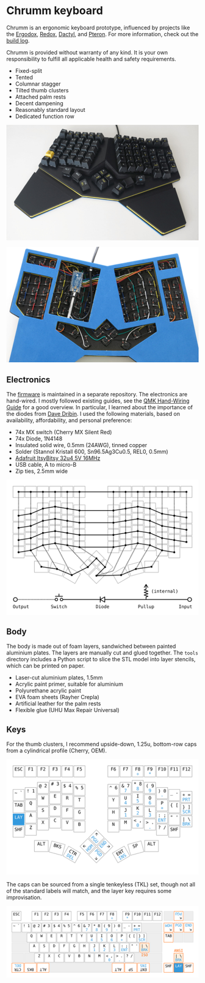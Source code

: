 Chrumm keyboard
===============

Chrumm is an ergonomic keyboard prototype, influenced by
projects like the [Ergodox], [Redox], [Dactyl], and [Pteron].
For more information, check out the [build log].

Chrumm is provided without warranty of any kind.
It is your own responsibility to fulfill all
applicable health and safety requirements.

- Fixed-split
- Tented
- Columnar stagger
- Tilted thumb clusters
- Attached palm rests
- Decent dampening
- Reasonably standard layout
- Dedicated function row

![Front photo](images/front.jpg)

![Inside photo](images/inside.jpg)

[build log]: https://sev.dev/hardware/making-chrumm-keyboard/
[Ergodox]: https://www.ergodox.io/
[Redox]: https://github.com/mattdibi/redox-keyboard
[Dactyl]: https://github.com/adereth/dactyl-keyboard
[Pteron]: https://github.com/FSund/pteron-keyboard


Electronics
-----------

The [firmware] is maintained in a separate repository.
The electronics are hand-wired. I mostly followed existing guides,
see the [QMK Hand-Wiring Guide] for a good overview. In particular,
I learned about the importance of the diodes from [Dave Dribin].
I used the following materials, based on availability,
affordability, and personal preference:

- 74x MX switch (Cherry MX Silent Red)
- 74x Diode, 1N4148
- Insulated solid wire, 0.5mm (24AWG), tinned copper
- Solder (Stannol Kristall 600, Sn96.5Ag3Cu0.5, REL0, 0.5mm)
- [Adafruit ItsyBitsy 32u4 5V 16MHz]
- USB cable, A to micro-B
- Zip ties, 2.5mm wide

![Matrix](images/matrix.svg)

[firmware]: https://github.com/sevmeyer/chrumm-firmware
[QMK Hand-Wiring Guide]: https://github.com/qmk/qmk_firmware/blob/master/docs/hand_wire.md
[Dave Dribin]: https://www.dribin.org/dave/keyboard/one_html/
[Adafruit ItsyBitsy 32u4 5V 16MHz]: https://www.adafruit.com/product/3677


Body
----

The body is made out of foam layers, sandwiched between painted
aluminium plates. The layers are manually cut and glued together.
The `tools` directory includes a Python script to slice the
STL model into layer stencils, which can be printed on paper.

- Laser-cut aluminium plates, 1.5mm
- Acrylic paint primer, suitable for aluminium
- Polyurethane acrylic paint
- EVA foam sheets (Rayher Crepla)
- Artificial leather for the palm rests
- Flexible glue (UHU Max Repair Universal)


Keys
----

For the thumb clusters, I recommend upside-down, 1.25u,
bottom-row caps from a cylindrical profile (Cherry, OEM).

![Key layout](images/layout.svg)

The caps can be sourced from a single tenkeyless (TKL) set,
though not all of the standard labels will match,
and the layer key requires some improvisation.

![Keycap allocation](images/caps.svg)
